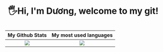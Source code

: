 <!-- <p align="center"> 
  <img src="https://github.com/vovod/vovod/blob/main/Dino_Skate_Thumb.gif" alt="drawing" width="150">
</p> -->
<h1 align="center"> 
  🖐Hi, I'm Dương, welcome to my git! <height="60"> 
</h1>
  
<div align="center">
<table>
  
| My Github Stats             | My most used languages |
:-:|:-:
![](https://github-readme-stats.vercel.app/api?username=vovod&show_icons=true&theme=tokyonight)  |  ![](https://github-readme-stats.vercel.app/api/top-langs/?username=vovod&layout=compact&hide_progress=true&w=500)
  
</table>
</div>
  
